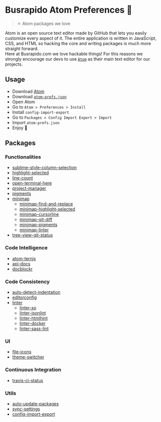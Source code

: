 # Busrapido Atom Preferences 🚌
> ⚛ Atom packages we love

Atom is an open source text editor made by GitHub that lets you easily customize every aspect of it. The entire application is written in JavaScript, CSS, and HTML so hacking the core and writing packages is much more straight forward.<br>
Here at Busrapido.com we love hackable things! For this reasons we strongly encourage our devs to use [`Atom`](https://atom.io/) as their main text editor for our projects.

## Usage
* Download [Atom](https://atom.io/)
* Download [`atom-prefs.json`](https://raw.githubusercontent.com/busrapidohq/atom-prefs/master/atom-prefs.json)
* Open Atom
* Go to `Atom > Preferences > Install`
* Install `config-import-export`
* Go to `Packages > Config Import Export > Import`
* Import `atom-prefs.json`
* Enjoy 🎉

## Packages

### Functionalities
* [sublime-style-column-selection](https://atom.io/packages/Sublime-Style-Column-Selection)
* [highlight-selected](https://atom.io/packages/highlight-selected)
* [line-count](https://atom.io/packages/line-count)
* [open-terminal-here](https://atom.io/packages/open-terminal-here)
* [project-manager](https://atom.io/packages/project-manager)
* [pigments](https://atom.io/packages/pigments)
* [minimap](https://github.com/atom-minimap/minimap)
  * [minimap-find-and-replace](https://github.com/atom-minimap/minimap-find-and-replace)
  * [minimap-highlight-selected](https://github.com/atom-minimap/minimap-highlight-selected)
  * [minimap-cursorline](https://atom.io/packages/minimap-cursorline)
  * [minimap-git-diff](https://atom.io/packages/minimap-git-diff)
  * [minimap-pigments](https://atom.io/packages/minimap-pigments)
  * [minimap-linter](https://atom.io/packages/minimap-linter)
* [tree-view-git-status](https://atom.io/packages/tree-view-git-status)

### Code Intelligence
* [atom-ternjs](https://atom.io/packages/atom-ternjs)
* [api-docs](https://atom.io/packages/api-docs)
* [docblockr](https://atom.io/packages/docblockr)

### Code Consistency
* [auto-detect-indentation](https://atom.io/packages/auto-detect-indentation)
* [editorconfig](https://atom.io/packages/editorconfig)
* [linter](https://atom.io/packages/linter)
  * [linter-xo](https://atom.io/packages/linter-xo)
  * [linter-jsonlint](https://atom.io/packages/linter-jsonlint)
  * [linter-htmlhint](https://atom.io/packages/linter-htmlhint)
  * [linter-docker](https://atom.io/packages/linter-docker)
  * [linter-sass-lint](https://atom.io/packages/linter-sass-lint)

### UI
* [file-icons](https://atom.io/packages/file-icons)
* [theme-switcher](https://atom.io/packages/theme-switcher)

### Continuous Integration
* [travis-ci-status](https://atom.io/packages/travis-ci-status)

### Utils
* [auto-update-packages](https://atom.io/packages/auto-update-packages)
* [sync-settings](https://atom.io/packages/sync-settings)
* [config-import-export](https://atom.io/packages/config-import-export)
